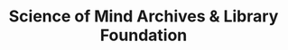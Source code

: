 ---
layout: repo
title: "Science of Mind Archives & Library Foundation"
id: 12572
permalink: repos/12572/
---